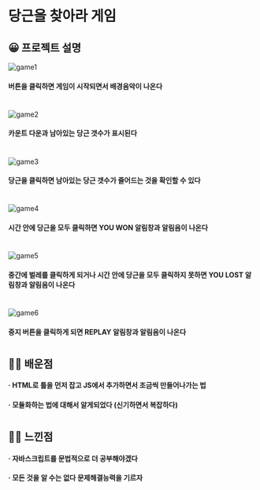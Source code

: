 # 당근을 찾아라 게임
## 😀 프로젝트 설명  

![game1](https://user-images.githubusercontent.com/68464784/116775662-3c1d3080-aa9f-11eb-87e8-8990b49d95be.png)
#### 버튼을 클릭하면 게임이 시작되면서 배경음악이 나온다  
#

![game2](https://user-images.githubusercontent.com/68464784/116775664-3d4e5d80-aa9f-11eb-893c-80e72acf8fd4.png)
#### 카운트 다운과 남아있는 당근 갯수가 표시된다  
#

![game3](https://user-images.githubusercontent.com/68464784/116775666-3de6f400-aa9f-11eb-8590-608bf6bfa47b.png)
#### 당근을 클릭하면 남아있는 당근 갯수가 줄어드는 것을 확인할 수 있다  
#

![game4](https://user-images.githubusercontent.com/68464784/116775667-3e7f8a80-aa9f-11eb-8710-dbc1459e5400.png)
#### 시간 안에 당근을 모두 클릭하면 YOU WON 알림창과 알림음이 나온다  
#

![game5](https://user-images.githubusercontent.com/68464784/116775669-3e7f8a80-aa9f-11eb-80a0-73e0e92587c9.png)
#### 중간에 벌레를 클릭하게 되거나 시간 안에 당근을 모두 클릭하지 못하면 YOU LOST 알림창과 알림음이 나온다  
#

![game6](https://user-images.githubusercontent.com/68464784/116775671-3f182100-aa9f-11eb-9cab-4df0923e13f2.png)
#### 중지 버튼을 클릭하게 되면 REPLAY 알림창과 알림음이 나온다  
#

## 🙋‍♀️ 배운점
#### · HTML로 틀을 먼저 잡고 JS에서 추가하면서 조금씩 만들어나가는 법
#### · 모듈화하는 법에 대해서 알게되었다 (신기하면서 복잡하다)
#

## 🤦‍♀️ 느낀점
#### · 자바스크립트를 문법적으로 더 공부해야겠다
#### · 모든 것을 알 수는 없다 문제해결능력을 기르자
